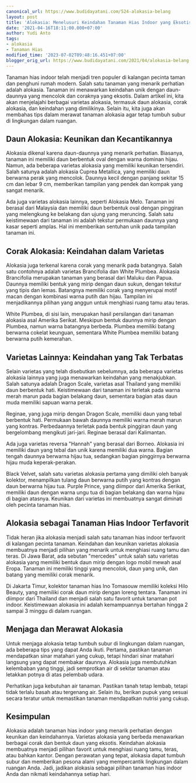 ```yaml
---
canonical_url: https://www.budidayatani.com/524-alokasia-belang
layout: post
title: 'Alokasia: Menelusuri Keindahan Tanaman Hias Indoor yang Eksotis'
date: '2021-04-16T18:11:00.000+07:00'
author: Yudi Anto
tags:
- alokasia
- Tanaman Hias
modified_time: '2023-07-02T09:48:16.451+07:00'
blogger_orig_url: https://www.budidayatani.com/2021/04/alokasia-belang-macan-di-bira.html
---
```


<p>Tanaman hias indoor telah menjadi tren populer di kalangan pecinta taman dan penghuni rumah modern. Salah satu tanaman yang menarik perhatian adalah alokasia. Tanaman ini menawarkan keindahan unik dengan daun-daunnya yang mencolok dan coraknya yang eksotis. Dalam artikel ini, kita akan menjelajahi berbagai varietas alokasia, termasuk daun alokasia, corak alokasia, dan keindahan yang dimilikinya. Selain itu, kita juga akan membahas tips dalam merawat tanaman alokasia agar tetap tumbuh subur di lingkungan dalam ruangan.</p><h2>Daun Alokasia: Keunikan dan Kecantikannya</h2><p>Alokasia dikenal karena daun-daunnya yang menarik perhatian. Biasanya, tanaman ini memiliki daun berbentuk oval dengan warna dominan hijau. Namun, ada beberapa varietas alokasia yang memiliki keunikan tersendiri. Salah satunya adalah alokasia Cuprea Metallica, yang memiliki daun berwarna perak yang mencolok. Daunnya kecil dengan panjang sekitar 15 cm dan lebar 9 cm, memberikan tampilan yang pendek dan kompak yang sangat menarik.</p><p>Ada juga varietas alokasia lainnya, seperti Alokasia Melo. Tanaman ini berasal dari Malaysia dan memiliki daun berbentuk oval dengan pinggiran yang melengkung ke belakang dan ujung yang meruncing. Salah satu keistimewaan dari tanaman ini adalah tekstur permukaan daunnya yang kasar seperti amplas. Hal ini memberikan sentuhan unik pada tampilan tanaman ini.</p><h2>Corak Alokasia: Keindahan dalam Varietas</h2><p>Alokasia juga terkenal karena corak yang menarik pada batangnya. Salah satu contohnya adalah varietas Brancifolia dan White Plumbea. Alokasia Brancifolia merupakan tanaman yang berasal dari Maluku dan Papua. Daunnya memiliki bentuk yang mirip dengan daun sukun, dengan tekstur yang tipis dan lemas. Batangnya memiliki corak yang menyerupai motif macan dengan kombinasi warna putih dan hijau. Tampilan ini menjadikannya pilihan yang anggun untuk menghiasi ruang tamu atau teras.</p><p>White Plumbea, di sisi lain, merupakan hasil persilangan dari tanaman alokasia asal Amerika Serikat. Meskipun bentuk daunnya mirip dengan Plumbea, namun warna batangnya berbeda. Plumbea memiliki batang berwarna cokelat keunguan, sementara White Plumbea memiliki batang berwarna putih kemerahan.</p><h2>Varietas Lainnya: Keindahan yang Tak Terbatas</h2><p>Selain varietas yang telah disebutkan sebelumnya, ada beberapa varietas alokasia lainnya yang juga menawarkan keindahan yang menakjubkan. Salah satunya adalah Dragon Scale, varietas asal Thailand yang memiliki daun berbentuk hati. Keistimewaan dari tanaman ini terletak pada warna merah marun pada bagian belakang daun, sementara bagian atas daun muda memiliki sapuan warna perak.</p><p>Reginae, yang juga mirip dengan Dragon Scale, memiliki daun yang tebal berbentuk hati. Permukaan bawah daunnya memiliki warna merah marun yang kontras. Perbedaannya terletak pada bentuk pinggiran daun yang bergelombang mengikuti jari-jari. Reginae berasal dari Kalimantan.</p><p>Ada juga varietas reversa "Hannah" yang berasal dari Borneo. Alokasia ini memiliki daun yang tebal dan unik karena memiliki dua warna. Bagian tengah daunnya berwarna hijau tua, sedangkan bagian pinggirnya berwarna hijau muda keperak-perakan.</p><p>Black Velvet, salah satu varietas alokasia pertama yang dimiliki oleh banyak kolektor, menampilkan tulang daun berwarna putih yang kontras dengan daun berwarna hijau tua. Purple Prince, yang diimpor dari Amerika Serikat, memiliki daun dengan warna ungu tua di bagian belakang dan warna hijau di bagian atasnya. Keunikan dari varietas ini membuatnya sangat diminati oleh pecinta tanaman hias.</p><h2>Alokasia sebagai Tanaman Hias Indoor Terfavorit</h2><p>Tidak heran jika alokasia menjadi salah satu tanaman hias indoor terfavorit di kalangan pecinta tanaman. Keindahan dan keunikan varietas alokasia membuatnya menjadi pilihan yang menarik untuk menghiasi ruang tamu dan teras. Di Jawa Barat, ada sebutan "mercedes" untuk salah satu varietas alokasia yang memiliki bentuk daun mirip dengan logo mobil mewah asal Eropa. Tanaman ini memiliki tinggi yang mencolok, daun yang unik, dan batang yang memiliki corak menarik.</p><p>Di Jakarta Timur, kolektor tanaman hias Ino Tomasouw memiliki koleksi Hilo Beauty, yang memiliki corak daun mirip dengan loreng tentara. Tanaman ini diimpor dari Thailand dan menjadi salah satu favorit untuk tanaman pot indoor. Keistimewaan alokasia ini adalah kemampuannya bertahan hingga 2 sampai 3 minggu di dalam ruangan.</p><h2>Menjaga dan Merawat Alokasia</h2><p>Untuk menjaga alokasia tetap tumbuh subur di lingkungan dalam ruangan, ada beberapa tips yang dapat Anda ikuti. Pertama, pastikan tanaman mendapatkan sinar matahari yang cukup, tetapi hindari sinar matahari langsung yang dapat membakar daunnya. Alokasia juga membutuhkan kelembaban yang tinggi, jadi semprotkan air di sekitar tanaman atau letakkan potnya di atas pelembab udara.</p><p>Perhatikan juga kebutuhan air tanaman. Pastikan tanah tetap lembab, tetapi tidak terlalu basah atau tergenang air. Selain itu, berikan pupuk yang sesuai secara teratur untuk memastikan tanaman mendapatkan nutrisi yang cukup.</p><h2>Kesimpulan</h2><p>Alokasia adalah tanaman hias indoor yang menarik perhatian dengan keunikan dan keindahannya. Varietas alokasia yang berbeda menawarkan berbagai corak dan bentuk daun yang eksotis. Keindahan alokasia membuatnya menjadi pilihan favorit untuk menghiasi ruang tamu, teras, atau bahkan kantor. Dengan perawatan yang tepat, alokasia dapat tumbuh subur dan memberikan pesona alami yang mempercantik lingkungan dalam ruangan Anda. Jadi, jadikan alokasia sebagai pilihan tanaman hias indoor Anda dan nikmati keindahannya setiap hari.</p>